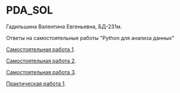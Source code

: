# PDA_SOL
Гадильшина Валентина Евгеньевна, БД-231м.

Ответы на самостоятельные работы "Python для анализа данных"

[Самостоятельная работа 1](/Самостоятельная_работа_1.ipynb).

[Самостоятельная работа 2](/Самостоятельная_работа_2_numpy.ipynb).

[Самостоятельная работа 3](/Самостоятельная_работа_3_pandas.ipynb).

[Практическая работа 1](/Exercise_1_Gadilshina_VE.ipynb).
